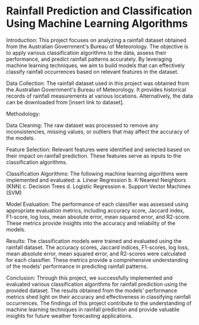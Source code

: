 # Rainfall Prediction and Classification Using Machine Learning Algorithms

Introduction:
This project focuses on analyzing a rainfall dataset obtained from the Australian Government's Bureau of Meteorology. The objective is to apply various classification algorithms to the data, assess their performance, and predict rainfall patterns accurately. By leveraging machine learning techniques, we aim to build models that can effectively classify rainfall occurrences based on relevant features in the dataset.

Data Collection:
The rainfall dataset used in this project was obtained from the Australian Government's Bureau of Meteorology. It provides historical records of rainfall measurements at various locations. Alternatively, the data can be downloaded from [insert link to dataset].

Methodology:

Data Cleaning: The raw dataset was processed to remove any inconsistencies, missing values, or outliers that may affect the accuracy of the models.

Feature Selection: Relevant features were identified and selected based on their impact on rainfall prediction. These features serve as inputs to the classification algorithms.

Classification Algorithms: The following machine learning algorithms were implemented and evaluated:
a. Linear Regression
b. K-Nearest Neighbors (KNN)
c. Decision Trees
d. Logistic Regression
e. Support Vector Machines (SVM)

Model Evaluation: The performance of each classifier was assessed using appropriate evaluation metrics, including accuracy score, Jaccard index, F1-score, log loss, mean absolute error, mean squared error, and R2-score. These metrics provide insights into the accuracy and reliability of the models.

Results:
The classification models were trained and evaluated using the rainfall dataset. The accuracy scores, Jaccard indices, F1-scores, log loss, mean absolute error, mean squared error, and R2-scores were calculated for each classifier. These metrics provide a comprehensive understanding of the models' performance in predicting rainfall patterns.

Conclusion:
Through this project, we successfully implemented and evaluated various classification algorithms for rainfall prediction using the provided dataset. The results obtained from the models' performance metrics shed light on their accuracy and effectiveness in classifying rainfall occurrences. The findings of this project contribute to the understanding of machine learning techniques in rainfall prediction and provide valuable insights for future weather forecasting applications.

